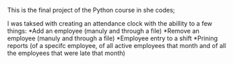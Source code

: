 This is the final project of the Python course in she codes;

I was taksed with creating an attendance clock with the abillity to a few things:
	*Add an employee (manuly and through a file) 
	*Remove an employee (manuly and through a file)
	*Employee entry to a shift
	*Prining reports (of a specifc employee, of all active employees that month and of all the employees that were late that month)